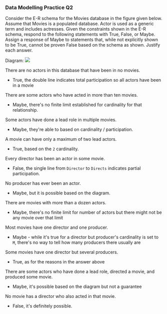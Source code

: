 ### Data Modelling Practice Q2

Consider the E-R schema for the Movies database in the figure given below. Assume that Movies is a populated database. 
Actor is used as a generic term and includes actresses. Given the constraints shown in the E-R schema, respond to the 
following statements with True, False, or Maybe. Assign a response of Maybe to statements that, while not explicitly 
shown to be True, cannot be proven False based on the schema as shown. Justify each answer.

Diagram:
![](https://screenshot.click/jw4xu-02-10_23-11-chef7.png)

There are no actors in this database that have been in no movies.
- True, the double line indicates total participation so all actors have been in a movie

There are some actors who have acted in more than ten movies.
- Maybe, there's no finite limit established for cardinality for that relationship.

Some actors have done a lead role in multiple movies.
- Maybe, they're able to based on cardinality / participation.

A movie can have only a maximum of two lead actors.
- True, based on the `2` cardinality.

Every director has been an actor in some movie.
- False, the single line from `Director` to `Directs` indicates partial participation.

No producer has ever been an actor.
- Maybe, but it is possible based on the diagram.

There are movies with more than a dozen actors.
- Maybe, there's no finite limit for number of actors but there might not be any movie over that limit

Most movies have one director and one producer.
- Maybe - while it's true for a director but producer's cardinality is set to `M`, there's no way to tell how many 
producers there usually are

Some movies have one director but several producers.
- True, as for the reasons in the answer above

There are some actors who have done a lead role, directed a movie, and produced some movie.
- Maybe, it's possible based on the diagram but not a guarantee

No movie has a director who also acted in that movie.
- False, it's definitely possible. 